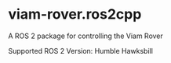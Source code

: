 # viam-rover.ros2cpp

A ROS 2 package for controlling the Viam Rover

Supported ROS 2 Version: Humble Hawksbill

